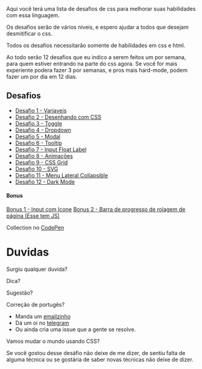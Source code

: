 Aqui você terá uma lista de desafios de css para melhorar suas habilidades com essa linguagem.

Os desafios serão de vários niveis, e espero ajudar a todos que desejam desmitificar o css.

Todos os desafios necessitarão somente de habilidades em css e html.

Ao todo serão 12 desafios que eu indico a serem feitos um por semana, para quem estiver entrando na parte do css agora.
Se você for mais experiente podera fazer 3 por semanas, e pros mais hard-mode, podem fazer um por dia em 12 dias.


## Desafios

- [Desafio 1 - Variaveis](desafio-1.md)
- [Desafio 2 - Desenhando com CSS](desafio-2.md)
- [Desafio 3 - Toggle](desafio-3.md)
- [Desafio 4 - Dropdown](desafio-4.md)
- [Desafio 5 - Modal](desafio-5.md)
- [Desafio 6 - Tooltip](desafio-6.md)
- [Desafio 7 - Input Float Label](desafio-7.md)
- [Desafio 8 - Animações](desafio-8.md)
- [Desafio 9 - CSS Grid](desafio-9.md)
- [Desafio 10 - SVG](desafio-10.md)
- [Desafio 11 - Menu Lateral Collapsible](desafio-11.md)
- [Desafio 12 - Dark Mode](desafio-12.md)

#### Bonus
[Bonus 1 -  Input com Icone](desafio-bonus-1.md)
[Bonus 2 -  Barra de progresso de rolagem de página (Esse tem JS)](desafio-bonus-2.md)


Collection no [CodePen](https://codepen.io/collection/AaZmOo)

# Duvidas

Surgiu qualquer duvida?

Dica?

Sugestão?

Correção de portugês? 


- Manda um [emailzinho](mailto:alan@schirrel.dev)
- Dá um oi no [telegram](https://t.me/schirrel)
- Ou ainda cria uma issue que a gente se resolve.




Vamos mudar o mundo usando CSS?

Se você gostou desse desáfio não deixe de me dizer, de sentiu falta de alguma técnica ou se gostária de saber novas técnicas não deixe de dizer.
